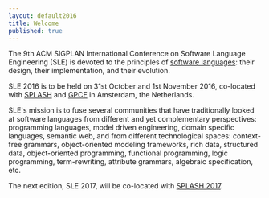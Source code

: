 ```yaml
---
layout: default2016
title: Welcome
published: true
---
```


The 9th ACM SIGPLAN International Conference on Software Language Engineering (SLE) is devoted to the principles of [software languages](http://en.wikipedia.org/wiki/Software_language): their design, their implementation, and their evolution. 

SLE 2016 is to be held on 31st October and 1st November 2016, co-located with [SPLASH](http://2016.splashcon.org/) and [GPCE](http://program-transformation.org/GPCE16) in Amsterdam, the Netherlands. 

SLE's mission is to fuse several communities that have traditionally looked at software languages from different and yet complementary perspectives: programming languages, model driven engineering, domain specific languages, semantic web, and from different technological spaces: context-free grammars, object-oriented modeling frameworks, rich data, structured data, object-oriented programming, functional programming, logic programming, term-rewriting, attribute grammars, algebraic specification, etc.

The next edition, SLE 2017, will be co-located with [SPLASH 2017](http://2017.splashcon.org/).
